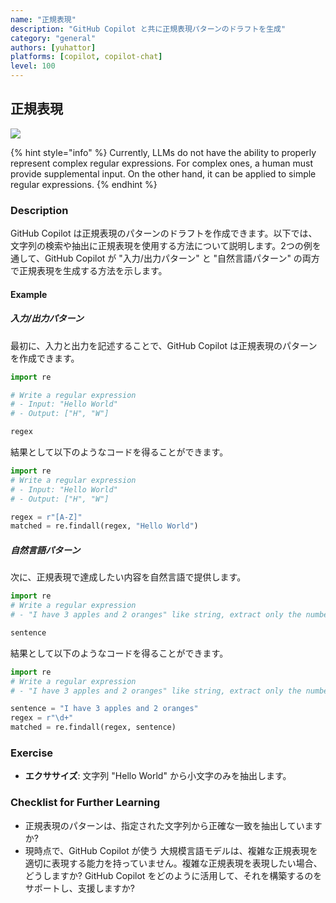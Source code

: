```yaml
---
name: "正規表現"
description: "GitHub Copilot と共に正規表現パターンのドラフトを生成"
category: "general"
authors: [yuhattor] 
platforms: [copilot, copilot-chat]
level: 100
---
```


## 正規表現

<img src="https://img.shields.io/badge/Lv1-Early_Stage_Pattern-blue">

{% hint style="info" %}
Currently, LLMs do not have the ability to properly represent complex regular expressions.
For complex ones, a human must provide supplemental input. On the other hand, it can be applied to simple regular expressions.
{% endhint %}

### Description

GitHub Copilot は正規表現のパターンのドラフトを作成できます。以下では、文字列の検索や抽出に正規表現を使用する方法について説明します。2つの例を通して、GitHub Copilot が "入力/出力パターン" と "自然言語パターン" の両方で正規表現を生成する方法を示します。

#### Example

##### 入力/出力パターン

最初に、入力と出力を記述することで、GitHub Copilot は正規表現のパターンを作成できます。

```python
import re

# Write a regular expression
# - Input: "Hello World"
# - Output: ["H", "W"]

regex
```

結果として以下のようなコードを得ることができます。

```python
import re
# Write a regular expression
# - Input: "Hello World"
# - Output: ["H", "W"]

regex = r"[A-Z]"
matched = re.findall(regex, "Hello World")
```

##### 自然言語パターン

次に、正規表現で達成したい内容を自然言語で提供します。

```python
import re
# Write a regular expression
# - "I have 3 apples and 2 oranges" like string, extract only the numbers to make an array

sentence
```

結果として以下のようなコードを得ることができます。

```python
import re
# Write a regular expression
# - "I have 3 apples and 2 oranges" like string, extract only the numbers to make an array

sentence = "I have 3 apples and 2 oranges"
regex = r"\d+"
matched = re.findall(regex, sentence)
```

### Exercise

- **エクササイズ**: 文字列 "Hello World" から小文字のみを抽出します。

### Checklist for Further Learning

- 正規表現のパターンは、指定された文字列から正確な一致を抽出していますか?
- 現時点で、GitHub Copilot が使う 大規模言語モデルは、複雑な正規表現を適切に表現する能力を持っていません。複雑な正規表現を表現したい場合、どうしますか? GitHub Copilot をどのように活用して、それを構築するのをサポートし、支援しますか?
